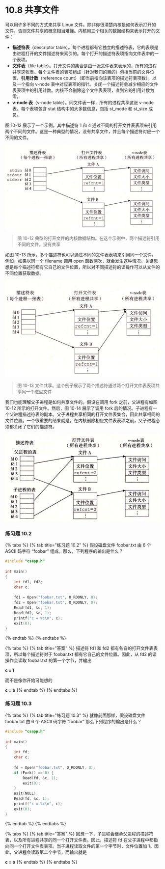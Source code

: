 # 10.8 共享文件

可以用许多不同的方式来共享 Linux 文件。除非你很清楚内核是如何表示打开的文件，否则文件共享的概念相当难懂。内核用三个相关的数据结构来表示打开的文件：

* **描述符表**（descriptor table）。每个进程都有它独立的描述符表，它的表项是由进程打开的文件描述符来索引的。每个打开的描述符表项指向文件表中的一个表项。
* **文件表**（file table）。打开文件的集合是由一张文件表来表示的，所有的进程共享这张表。每个文件表的表项组成（针对我们的目的）包括当前的文件位置、**引用计数**（reference count）（即当前指向该表项的描述符表项数），以及一个指向 v-node 表中对应表项的指针。关闭一个描述符会减少相应的文件表表项中的引用计数。内核不会删除这个文件表表项，直到它的引用计数为零。
* **v-node 表**（v-node table）。同文件表一样，所有的进程共享这张 v-node 表。每个表项包含 stat 结构中的大多数信息，包括 st\_mode 和 st\_size 成员。

图 10-12 展示了一个示例，其中描述符 1 和 4 通过不同的打开文件表表项来引用两个不同的文件。这是一种典型的情况，没有共享文件，并且每个描述符对应一个不同的文件。

![](../../.gitbook/assets/1012-dian-xing-de-da-kai-wen-jian-de-nei-he-shu-ju-jie-gou-.png)

> 图 10-12 典型的打开文件的内核数据结构。在这个示例中，两个描述符引用不同的文件。没有共享

如图 10-13 所示，多个描述符也可以通过不同的文件表表项来引用同一个文件。例如，如果以同一个 filename 调用 open 函数两次，就会发生这种情况。关键思想是每个描述符都有它自己的文件位置，所以对不同描述符的读操作可以从文件的不同位置获取数据。

![](../../.gitbook/assets/10-13%20文件共享.png)

> 图 10-13 文件共享。这个例子展示了两个描述符通过两个打开文件表表项共享同一个磁盘文件

我们也能理解父子进程是如何共享文件的。假设在调用 fork 之前，父进程有如图 10-12 所示的打开文件。然后，图 10-14 展示了调用 fork 后的情况。子进程有一个父进程描述符表的副本。父子进程共享相同的打开文件表集合，因此共享相同的文件位置。一个很重要的结果就是，在内核删除相应文件表表项之前，父子进程必须都关闭了它们的描述符。

![&#x56FE; 10-14 &#x5B50;&#x8FDB;&#x7A0B;&#x5982;&#x4F55;&#x7EE7;&#x627F;&#x7236;&#x8FDB;&#x7A0B;&#x7684;&#x6253;&#x5F00;&#x6587;&#x4EF6;&#x3002;&#x521D;&#x59CB;&#x72B6;&#x6001;&#x5982;&#x56FE; 10-12 &#x6240;&#x793A;](../../.gitbook/assets/1014-zi-jin-cheng-ru-he-ji-cheng-fu-jin-cheng-de-da-kai-wen-jian-.png)

### 练习题 10.2

{% tabs %}
{% tab title="练习题 10.2" %}
假设磁盘文件 foobar.txt 由 6 个 ASCII 码字符 “foobar” 组成。那么，下列程序的输出是什么？

```c
#include "csapp.h"

int main()
{
    int fd1, fd2;
    char c;

    fd1 = Open("foobar.txt", O_RDONLY, 0);
    fd2 = Open("foobar.txt", O_RDONLY, 0);
    Read(fd1, &c, 1);
    Read(fd2, &c, 1);
    printf("c = %c\n", c);
    exit(0);
}
```
{% endtab %}
{% endtabs %}

{% tabs %}
{% tab title="答案" %}
描述符 fd1 和 fd2 都有各自的打开文件表表项，所以每个描述符对于 foobar.txt 都有它自己的文件位置。因此，从 fd2 的读操作会读取 foobar.txt 的第一个字节，并输出

**c = f**

而不是像你开始可能想的

**c = o**
{% endtab %}
{% endtabs %}

### 练习题 10.3

{% tabs %}
{% tab title="练习题 10.3" %}
就像前面那样，假设磁盘文件 foobar.txt 由 6 个 ASCII 码字符 “foobar” 那么下列程序的输出是什么？

```c
#include "csapp.h"

int main()
{
    int fd;
    char c;

    fd = Open("foobar.txt", O_RDONLY, 0);
    if (Fork() == 0) {
        Read(fd, &c, 1);
        exit(0);
    }
    Wait(NULL);
    Read(fd, &c, 1);
    printf("c = %c\n", c);
    exit(0);
}
```
{% endtab %}
{% endtabs %}

{% tabs %}
{% tab title="答案" %}
回想一下，子进程会继承父进程的描述符表，以及所有进程共享的同一个打开文件表。因此，描述符 fd 在父子进程中都指向同一个打开文件表表项。当子进程读取文件的第一个字节时，文件位置加 1。因此，父进程会读取第二个字节，而输出就是

**c = o**
{% endtab %}
{% endtabs %}


